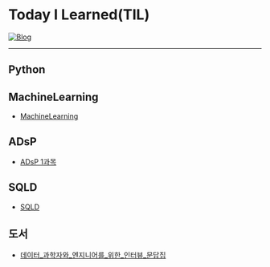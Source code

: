 # Today I Learned(TIL)
[![Blog](https://img.shields.io/badge/Blog-jmsmg.github.io-green.svg)](https://jmsmg.github.io/)

---
## Python

## MachineLearning
- [MachineLearning](https://github.com/jmsmg/TIL/tree/main/MachineLearning/MachineLearning.md)

## ADsP
- [ADsP 1과목](https://github.com/jmsmg/TIL/tree/main/ADsP/ADsP필기노트.md)

## SQLD
- [SQLD](https://github.com/jmsmg/TIL/tree/main/SQLD/SQLD필기.md)

## 도서
- [데이터_과학자와_엔지니어를_위한_인터뷰_문답집](https://github.com/jmsmg/TIL/tree/main/%EB%8F%84%EC%84%9C/데이터_과학자와_엔지니어를_위한_인터뷰_문답집.md)